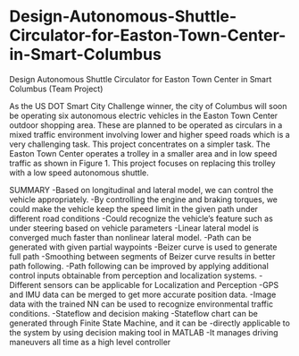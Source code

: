 # Design-Autonomous-Shuttle-Circulator-for-Easton-Town-Center-in-Smart-Columbus
Design Autonomous Shuttle Circulator for Easton Town Center in Smart Columbus (Team Project)

As the US DOT Smart City Challenge winner, the city of Columbus will soon be operating six autonomous electric vehicles in the Easton Town Center outdoor shopping area. These are planned to be operated as circulars in a mixed traffic environment involving lower and higher speed roads which is a very challenging task. This project concentrates on a simpler task. The Easton Town Center operates a trolley in a smaller area and in low speed traffic as shown in Figure 1. This project focuses on replacing this trolley with a low speed autonomous shuttle.

SUMMARY
-Based on longitudinal and lateral model, we can control the vehicle appropriately.
-By controlling the engine and braking torques, we could make the vehicle keep the speed limit in the given path under different road conditions
-Could recognize the vehicle’s feature such as under steering based on vehicle parameters
-Linear lateral model is converged much faster than nonlinear lateral model.
-Path can be generated with given partial waypoints
-Beizer curve is used to generate full path
-Smoothing between segments of Beizer curve results in better path following.
-Path following can be improved by applying additional control inputs obtainable from perception and localization systems.
-Different sensors can be applicable for Localization and Perception
-GPS and IMU data can be merged to get more accurate position data.
-Image data with the trained NN can be used to recognize environmental traffic conditions.
-Stateflow and decision making
-Stateflow chart can be generated through Finite State Machine, and it can be
-directly applicable to the system by using decision making tool in MATLAB
-It manages driving maneuvers all time as a high level controller
